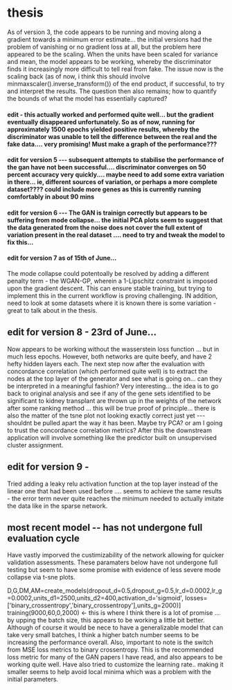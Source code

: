 # thesis

As of version 3, the code appears to be running and moving along a gradient towards a minimum error estimate... the initial versions had the problem of vanishing or no gradient loss at all, but the problem here appeared to be the scaling. When the units have been scaled for variance and mean, the model appears to be working, whereby the discriminator finds it increasingly more difficult to tell real from fake. The issue now is the scaling back (as of now, i think this should involve minmaxscaler().inverse_transform()) of the end product, if successful, to try and interpret the results. The question then also remains; how to quantify the bounds of what the model has essentially captured? 


#### edit - this actually worked and performed quite well... but the gradient eventually disappeared unfortunately. So as of now, running for approximately 1500 epochs yielded positive results, whereby the discriminator was unable to tell the difference between the real and the fake data.... very promising! Must make a graph of the performance??? 


#### edit for version 5 --- subsequent attempts to stabilise the performance of the gan have not been successful.... discriminator converges on 50 percent accuracy very quickly.... maybe need to add some extra variation in there... ie, different sources of variation, or perhaps a more complete dataset???? could include more genes as this is currently running comfortably in about 90 mins




#### edit for version 6 --- The GAN is trainign correctly but appears to be suffering from mode collapse... the initial PCA plots seem to suggest that the data generated from the noise does not cover the full extent of variation present in the real dataset .... need to try and tweak the model to fix this... 



#### edit for version 7 as of 15th of June... 
The mode collapse could potentoally be resolved by adding a different penalty term - the WGAN-GP, wherein a 1-Lipschitz constraint is imposed upon the gradient descent. This can ensure stable training, but trying to implement this in the current workflow is proving challenging. IN addition, need to look at some datasets where it is known there is some variation - great to talk about in the thesis. 


## edit for version 8 - 23rd of June...

Now appears to be working without the wasserstein loss function ... but in much less epochs. However, both networks are quite beefy, and have 2 hefty hidden layers each. The next step now after the evaluation with concordance correlation (which performed quite well) is to extract the nodes at the top layer of the generator and see what is going on... can they be interpreted in a meaningful fashion? Very interesting... the idea is to go back to original analysis and see if any of the gene sets identified to be significant to kidney transplant are thrown up in the weights of the network after some ranking method ... this will be true proof of principle... there is also the matter of the tsne plot not looking exactly correct just yet --- shouldnt be pulled apart the way it has been. Maybe try PCA? or am I going to trust the concordance correlation metrics? After this the downstream application will involve something like the predictor built on unsupervised cluster assignment. 




## edit for version 9 -
Tried adding a leaky relu activation function at the top layer instead of the linear one that had been used before .... seems to achieve the same results - the error term never quite reaches the minimum needed to actually imitate the data like in the sparse network. 

## most recent model -- has not undergone full evaluation cycle
Have vastly imporved the custimizability of the network allowing for quicker validation assessments. These paramaters below have not undergone full testing but seem to have some promise with evidence of less severe mode collapse via t-sne plots. 

D,G,DM,AM=create_models(dropout_d=0.5,dropout_g=0.5,lr_d=0.0002,lr_g=0.0002,units_d1=2500,units_d2=400,activation_d='sigmoid', 
                           losses=['binary_crossentropy','binary_crossentropy'],units_g=2000)]
training(9000,60,0,2000) <- this is where I think there is a lot of promise ... by upping the batch size, this appears to be working a little bit better. Although of course it would be nece to have a generalizable model that can take very small batches, I think a higher batch number seems to be increasing the performance overall.  Also, important to note is the switch from MSE loss metrics to binary crossentropy. This is the recommended loss metric for many of the GAN papers I have read, and also appears to be working quite well. Have also tried to customize the learning rate.. making it smaller seems to help avoid local minima which was a problem with the initial parameters. 
                           
